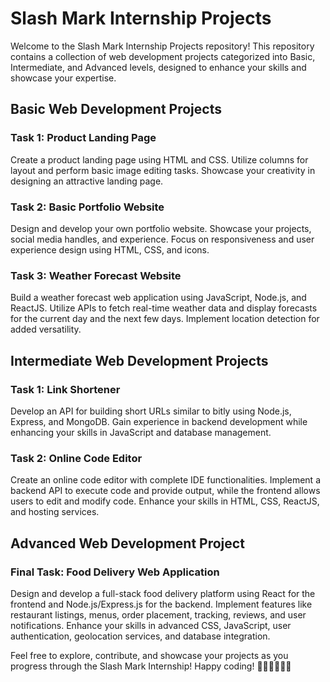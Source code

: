 # Slash Mark Internship Projects

Welcome to the Slash Mark Internship Projects repository! This repository contains a collection of web development projects categorized into Basic, Intermediate, and Advanced levels, designed to enhance your skills and showcase your expertise.

## Basic Web Development Projects

### Task 1: Product Landing Page
Create a product landing page using HTML and CSS. Utilize columns for layout and perform basic image editing tasks. Showcase your creativity in designing an attractive landing page.

### Task 2: Basic Portfolio Website
Design and develop your own portfolio website. Showcase your projects, social media handles, and experience. Focus on responsiveness and user experience design using HTML, CSS, and icons.

### Task 3: Weather Forecast Website
Build a weather forecast web application using JavaScript, Node.js, and ReactJS. Utilize APIs to fetch real-time weather data and display forecasts for the current day and the next few days. Implement location detection for added versatility.

## Intermediate Web Development Projects

### Task 1: Link Shortener
Develop an API for building short URLs similar to bitly using Node.js, Express, and MongoDB. Gain experience in backend development while enhancing your skills in JavaScript and database management.

### Task 2: Online Code Editor
Create an online code editor with complete IDE functionalities. Implement a backend API to execute code and provide output, while the frontend allows users to edit and modify code. Enhance your skills in HTML, CSS, ReactJS, and hosting services.

## Advanced Web Development Project

### Final Task: Food Delivery Web Application
Design and develop a full-stack food delivery platform using React for the frontend and Node.js/Express.js for the backend. Implement features like restaurant listings, menus, order placement, tracking, reviews, and user notifications. Enhance your skills in advanced CSS, JavaScript, user authentication, geolocation services, and database integration.

Feel free to explore, contribute, and showcase your projects as you progress through the Slash Mark Internship! Happy coding! 🚀🌟👩‍💻👨‍💻
